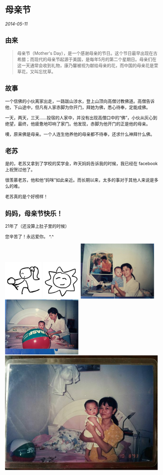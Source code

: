 # 母亲节

*2014-05-11*

## 由来

> 母亲节（Mother's Day），是一个感谢母亲的节日。这个节日最早出现在古希腊；而现代的母亲节起源于美国，是每年5月的第二个星期日。母亲们在这一天通常会收到礼物，康乃馨被视为献给母亲的花，而中国的母亲花是萱草花，又叫忘忧草。

## 故事

一个信佛的小伙离家出走，一路跋山涉水，登上山顶向高僧讨教佛道。高僧告诉他，下山途中，但凡有人家赤脚为你开门，拜她为佛，悉心待奉，定能成佛。

一天，两天，三天……投宿的人家中，并没有出现高僧口中的“佛”，小伙从灰心到绝望，最终，他疲惫地叩响了家门。他发现，赤脚为他开门的正是他的母亲。

噢，原来佛是母亲。一个人连生他养他的母亲都不待奉，还求什么神拜什么佛。

## 老苏

是的，老苏又拿到了学校的奖学金，昨天妈妈告诉我的时候，我已经在 facebook 上祝贺过他了。

很羡慕老苏，他和他“妈咪”如此亲近。而长期以来，太多的事对于其他人来说是多么的难。

老苏真的是个好榜样！

## 妈妈，母亲节快乐！

21年了（还没算上肚子里的时候）

您辛苦了！永远爱你。 ^.^

<img src="lift.png" width="120">
<img src="sun.png" width="120">

<img src="1.jpg" width="240">
&nbsp;&nbsp;
<img src="3.jpg" width="240">

<img src="4.jpg" width="500">
